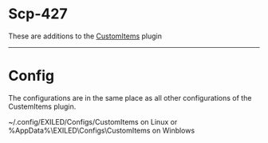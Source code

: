 # Scp-427
These are additions to the [CustomItems](https://github.com/Exiled-Team/CustomItems) plugin
***
# Config
The configurations are in the same place as all other configurations of the CustemItems plugin.

~/.config/EXILED/Configs/CustomItems on Linux or %AppData%\EXILED\Configs\CustomItems on Winblows
